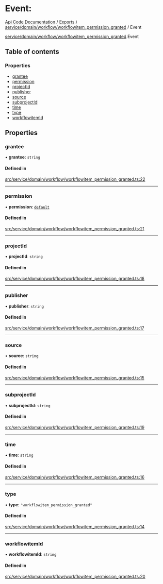 # Event: 
 
[Api Code Documentation](../README.md) / [Exports](../modules.md) / [service/domain/workflow/workflowitem\_permission\_granted](../modules/service_domain_workflow_workflowitem_permission_granted.md) / Event

[service/domain/workflow/workflowitem_permission_granted](../modules/service_domain_workflow_workflowitem_permission_granted.md).Event

## Table of contents

### Properties

- [grantee](service_domain_workflow_workflowitem_permission_granted.Event.md#grantee)
- [permission](service_domain_workflow_workflowitem_permission_granted.Event.md#permission)
- [projectId](service_domain_workflow_workflowitem_permission_granted.Event.md#projectid)
- [publisher](service_domain_workflow_workflowitem_permission_granted.Event.md#publisher)
- [source](service_domain_workflow_workflowitem_permission_granted.Event.md#source)
- [subprojectId](service_domain_workflow_workflowitem_permission_granted.Event.md#subprojectid)
- [time](service_domain_workflow_workflowitem_permission_granted.Event.md#time)
- [type](service_domain_workflow_workflowitem_permission_granted.Event.md#type)
- [workflowitemId](service_domain_workflow_workflowitem_permission_granted.Event.md#workflowitemid)

## Properties

### grantee

• **grantee**: `string`

#### Defined in

[src/service/domain/workflow/workflowitem_permission_granted.ts:22](https://github.com/openkfw/TruBudget/blob/f6ee764/api/src/service/domain/workflow/workflowitem_permission_granted.ts#L22)

___

### permission

• **permission**: [`default`](../modules/authz_intents.md#default)

#### Defined in

[src/service/domain/workflow/workflowitem_permission_granted.ts:21](https://github.com/openkfw/TruBudget/blob/f6ee764/api/src/service/domain/workflow/workflowitem_permission_granted.ts#L21)

___

### projectId

• **projectId**: `string`

#### Defined in

[src/service/domain/workflow/workflowitem_permission_granted.ts:18](https://github.com/openkfw/TruBudget/blob/f6ee764/api/src/service/domain/workflow/workflowitem_permission_granted.ts#L18)

___

### publisher

• **publisher**: `string`

#### Defined in

[src/service/domain/workflow/workflowitem_permission_granted.ts:17](https://github.com/openkfw/TruBudget/blob/f6ee764/api/src/service/domain/workflow/workflowitem_permission_granted.ts#L17)

___

### source

• **source**: `string`

#### Defined in

[src/service/domain/workflow/workflowitem_permission_granted.ts:15](https://github.com/openkfw/TruBudget/blob/f6ee764/api/src/service/domain/workflow/workflowitem_permission_granted.ts#L15)

___

### subprojectId

• **subprojectId**: `string`

#### Defined in

[src/service/domain/workflow/workflowitem_permission_granted.ts:19](https://github.com/openkfw/TruBudget/blob/f6ee764/api/src/service/domain/workflow/workflowitem_permission_granted.ts#L19)

___

### time

• **time**: `string`

#### Defined in

[src/service/domain/workflow/workflowitem_permission_granted.ts:16](https://github.com/openkfw/TruBudget/blob/f6ee764/api/src/service/domain/workflow/workflowitem_permission_granted.ts#L16)

___

### type

• **type**: ``"workflowitem_permission_granted"``

#### Defined in

[src/service/domain/workflow/workflowitem_permission_granted.ts:14](https://github.com/openkfw/TruBudget/blob/f6ee764/api/src/service/domain/workflow/workflowitem_permission_granted.ts#L14)

___

### workflowitemId

• **workflowitemId**: `string`

#### Defined in

[src/service/domain/workflow/workflowitem_permission_granted.ts:20](https://github.com/openkfw/TruBudget/blob/f6ee764/api/src/service/domain/workflow/workflowitem_permission_granted.ts#L20)
